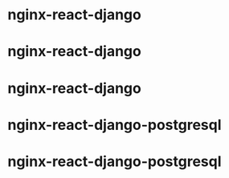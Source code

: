 # nginx-react-django
# nginx-react-django
# nginx-react-django
# nginx-react-django-postgresql
# nginx-react-django-postgresql
